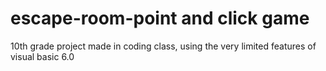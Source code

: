 # escape-room-point and click game
10th grade project made in coding class, using the very limited features of visual basic 6.0
